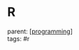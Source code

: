 # R

parent: [[programming]]\
tags: #r

[//begin]: # "Autogenerated link references for markdown compatibility"
[programming]: ../programming "Programming"
[//end]: # "Autogenerated link references"